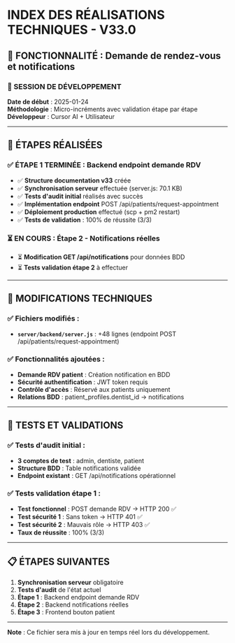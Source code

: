 # INDEX DES RÉALISATIONS TECHNIQUES - V33.0

## 🎯 FONCTIONNALITÉ : Demande de rendez-vous et notifications

### 📅 SESSION DE DÉVELOPPEMENT

**Date de début** : 2025-01-24  
**Méthodologie** : Micro-incréments avec validation étape par étape  
**Développeur** : Cursor AI + Utilisateur

---

## 🚀 ÉTAPES RÉALISÉES

### ✅ ÉTAPE 1 TERMINÉE : Backend endpoint demande RDV

- ✅ **Structure documentation v33** créée
- ✅ **Synchronisation serveur** effectuée (server.js: 70.1 KB)
- ✅ **Tests d'audit initial** réalisés avec succès
- ✅ **Implémentation endpoint** POST /api/patients/request-appointment
- ✅ **Déploiement production** effectué (scp + pm2 restart)
- ✅ **Tests de validation** : 100% de réussite (3/3)

### ⏳ EN COURS : Étape 2 - Notifications réelles

- ⏳ **Modification GET /api/notifications** pour données BDD
- ⏳ **Tests validation étape 2** à effectuer

---

## 🔧 MODIFICATIONS TECHNIQUES

### ✅ Fichiers modifiés :

- **`server/backend/server.js`** : +48 lignes (endpoint POST /api/patients/request-appointment)

### ✅ Fonctionnalités ajoutées :

- **Demande RDV patient** : Création notification en BDD
- **Sécurité authentification** : JWT token requis
- **Contrôle d'accès** : Réservé aux patients uniquement
- **Relations BDD** : patient_profiles.dentist_id → notifications

---

## 🧪 TESTS ET VALIDATIONS

### ✅ Tests d'audit initial :

- **3 comptes de test** : admin, dentiste, patient
- **Structure BDD** : Table notifications validée
- **Endpoint existant** : GET /api/notifications opérationnel

### ✅ Tests validation étape 1 :

- **Test fonctionnel** : POST demande RDV → HTTP 200 ✅
- **Test sécurité 1** : Sans token → HTTP 401 ✅
- **Test sécurité 2** : Mauvais rôle → HTTP 403 ✅
- **Taux de réussite** : 100% (3/3)

---

## 📋 ÉTAPES SUIVANTES

1. **Synchronisation serveur** obligatoire
2. **Tests d'audit** de l'état actuel
3. **Étape 1** : Backend endpoint demande RDV
4. **Étape 2** : Backend notifications réelles
5. **Étape 3** : Frontend bouton patient

---

**Note** : Ce fichier sera mis à jour en temps réel lors du développement.
